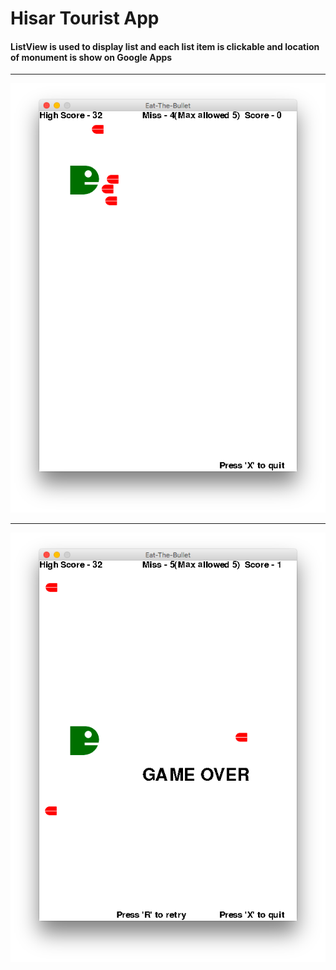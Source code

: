 # Hisar Tourist App
#### ListView is used to display list and each list item is clickable and location of monument is show on Google Apps
---

![alt text](https://github.com/bharatgupta99/eat-the-bullet/blob/master/images/s1.png "Logo Title Text 1")

---

![alt text](https://github.com/bharatgupta99/eat-the-bullet/blob/master/images/s2.png "Logo Title Text 1")